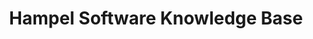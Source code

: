 ---
title: "Hampel Software Knowledge Base"
externalUrl: https://dokuwiki.hampel-soft.com/start
summary: "Knowledge Base wiki maintained Hampel Software Engineering. The Code section contains information on public (both open-source and commercial) offerings. The Knowledge Base section contains LabVIEW- and SW Development related information."
showSummary: true
showAuthor: false
showEdit: false
showWordCount: false
showHeadingAnchors: false
sharingLinks: false
showZenMode: false
showPagination: false
showRelatedContent: false
categories:
 - "Find Answers"
 - "Learn Something"
tags:
 - "Community"
 - "Knowledge Base"
 - "Online"
---